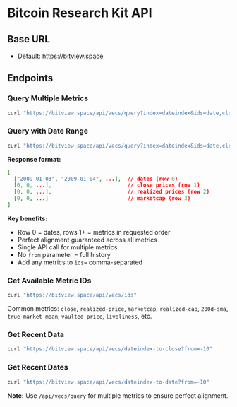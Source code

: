 # Bitcoin Research Kit API

## Base URL
- Default: https://bitview.space

## Endpoints

### Query Multiple Metrics
```bash
curl "https://bitview.space/api/vecs/query?index=dateindex&ids=date,close,realized-price,marketcap&format=json"
```

### Query with Date Range
```bash
curl "https://bitview.space/api/vecs/query?index=dateindex&ids=date,close,realized-price&from=-100&format=json"
```

**Response format:**
```json
[
  ["2009-01-03", "2009-01-04", ...],  // dates (row 0)
  [0, 0, ...],                        // close prices (row 1)  
  [0, 0, ...],                        // realized prices (row 2)
  [0, 0, ...]                         // marketcap (row 3)
]
```

**Key benefits:**
- Row 0 = dates, rows 1+ = metrics in requested order
- Perfect alignment guaranteed across all metrics
- Single API call for multiple metrics
- No `from` parameter = full history
- Add any metrics to `ids=` comma-separated

### Get Available Metric IDs
```bash
curl "https://bitview.space/api/vecs/ids"
```

Common metrics: `close`, `realized-price`, `marketcap`, `realized-cap`, `200d-sma`, `true-market-mean`, `vaulted-price`, `liveliness`, etc.

### Get Recent Data
```bash
curl "https://bitview.space/api/vecs/dateindex-to-close?from=-10"
```

### Get Recent Dates
```bash
curl "https://bitview.space/api/vecs/dateindex-to-date?from=-10"
```

**Note:** Use `/api/vecs/query` for multiple metrics to ensure perfect alignment. 
